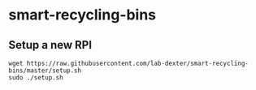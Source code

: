 # smart-recycling-bins

## Setup a new RPI

```
wget https://raw.githubusercontent.com/lab-dexter/smart-recycling-bins/master/setup.sh
sudo ./setup.sh
```

